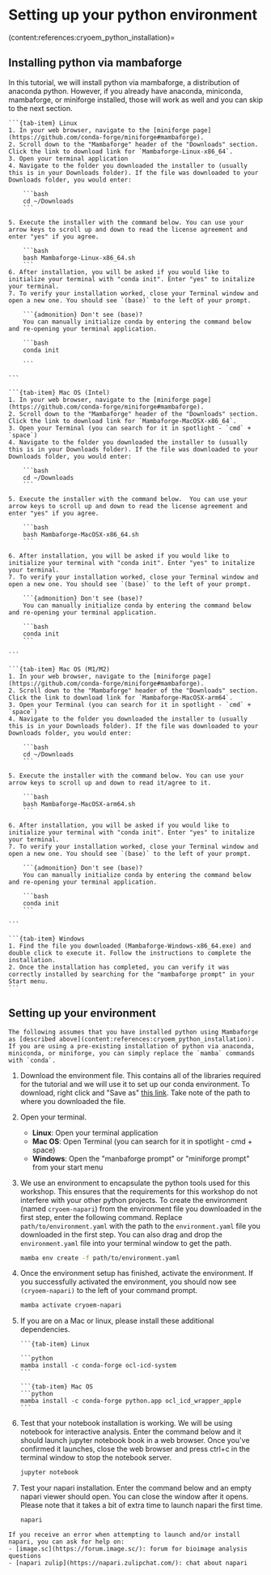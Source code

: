 # Setting up your python environment

(content:references:cryoem_python_installation)=
## Installing python via mambaforge

In this tutorial, we will install python via mambaforge, a distribution of anaconda python. However, if you already have anaconda, miniconda, mambaforge, or miniforge installed, those will work as well and you can skip to the next section.

````{tab-set}
```{tab-item} Linux
1. In your web browser, navigate to the [miniforge page](https://github.com/conda-forge/miniforge#mambaforge).
2. Scroll down to the "Mambaforge" header of the "Downloads" section. Click the link to download link for `Mambaforge-Linux-x86_64`.
3. Open your terminal application
4. Navigate to the folder you downloaded the installer to (usually this is in your Downloads folder). If the file was downloaded to your Downloads folder, you would enter:

    ```bash
    cd ~/Downloads
    ```   

5. Execute the installer with the command below. You can use your arrow keys to scroll up and down to read the license agreement and enter "yes" if you agree.

    ```bash
    bash Mambaforge-Linux-x86_64.sh
    ```
6. After installation, you will be asked if you would like to initialize your terminal with "conda init". Enter "yes" to initalize your terminal.
7. To verify your installation worked, close your Terminal window and open a new one. You should see `(base)` to the left of your prompt.

    ```{admonition} Don't see (base)?
    You can manually initialize conda by entering the command below and re-opening your terminal application.

    ```bash
    conda init
    
    ```

```

```{tab-item} Mac OS (Intel)
1. In your web browser, navigate to the [miniforge page](https://github.com/conda-forge/miniforge#mambaforge).
2. Scroll down to the "Mambaforge" header of the "Downloads" section. Click the link to download link for `Mambaforge-MacOSX-x86_64`.
3. Open your Terminal (you can search for it in spotlight - `cmd` + `space`)
4. Navigate to the folder you downloaded the installer to (usually this is in your Downloads folder). If the file was downloaded to your Downloads folder, you would enter:

    ```bash
    cd ~/Downloads
    ```
    
5. Execute the installer with the command below.  You can use your arrow keys to scroll up and down to read the license agreement and enter "yes" if you agree.

    ```bash
    bash Mambaforge-MacOSX-x86_64.sh
    ```

6. After installation, you will be asked if you would like to initialize your terminal with "conda init". Enter "yes" to initalize your terminal.   
7. To verify your installation worked, close your Terminal window and open a new one. You should see `(base)` to the left of your prompt.
    
    ```{admonition} Don't see (base)?
    You can manually initialize conda by entering the command below and re-opening your terminal application.

    ```bash
    conda init
    ```

```

```{tab-item} Mac OS (M1/M2)
1. In your web browser, navigate to the [miniforge page](https://github.com/conda-forge/miniforge#mambaforge).
2. Scroll down to the "Mambaforge" header of the "Downloads" section. Click the link to download link for `Mambaforge-MacOSX-arm64`.
3. Open your Terminal (you can search for it in spotlight - `cmd` + `space`)
4. Navigate to the folder you downloaded the installer to (usually this is in your Downloads folder). If the file was downloaded to your Downloads folder, you would enter:

    ```bash
    cd ~/Downloads
    ```
    
5. Execute the installer with the command below. You can use your arrow keys to scroll up and down to read it/agree to it.

    ```bash
    bash Mambaforge-MacOSX-arm64.sh
    ```
    
6. After installation, you will be asked if you would like to initialize your terminal with "conda init". Enter "yes" to initalize your terminal. 
7. To verify your installation worked, close your Terminal window and open a new one. You should see `(base)` to the left of your prompt.

    ```{admonition} Don't see (base)?
    You can manually initialize conda by entering the command below and re-opening your terminal application.

    ```bash
    conda init
    ```

```

```{tab-item} Windows
1. Find the file you downloaded (Mambaforge-Windows-x86_64.exe) and double click to execute it. Follow the instructions to complete the installation.
2. Once the installation has completed, you can verify it was correctly installed by searching for the "mambaforge prompt" in your Start menu.
```
````

## Setting up your environment

```{admonition} Using conda instead of mamba?
The following assumes that you have installed python using Mambaforge as [described above](content:references:cryoem_python_installation). If you are using a pre-existing installation of python via anaconda, miniconda, or miniforge, you can simply replace the `mamba` commands with `conda`.

```

1. Download the environment file. This contains all of the libraries required for the tutorial and we will use it to set up our conda environment. To download, right click and "Save as" [this link](https://github.com/kevinyamauchi/cryoem-napari-tutorial/raw/main/environment.yaml). Take note of the path to where you downloaded the file.
1. Open your terminal.
    - **Linux**: Open your terminal application
    - **Mac OS**: Open Terminal (you can search for it in spotlight - cmd + space)
    - **Windows**: Open the "manbaforge prompt" or "miniforge prompt" from your start menu

2. We use an environment to encapsulate the python tools used for this workshop. This ensures that the requirements for this workshop do not interfere with your other python projects. To create the environment (named `cryoem-napari`) from the environment file you downloaded in the first step, enter the following command. Replace `path/to/environment.yaml` with the path to the `environment.yaml` file you downloaded in the first step. You can also drag and drop the `environment.yaml` file into your terminal window to get the path.

	```bash
	mamba env create -f path/to/environment.yaml
	```

3. Once the environment setup has finished, activate the environment. If you successfully activated the environment, you should now see `(cryoem-napari)` to the left of your command prompt.

	```bash
	mamba activate cryoem-napari
	```

5. If you are on a Mac or linux, please install these additional dependencies.
    ````{tab-set}
    ```{tab-item} Linux

	```python
	mamba install -c conda-forge ocl-icd-system
	```

    ```{tab-item} Mac OS
	```python
	mamba install -c conda-forge python.app ocl_icd_wrapper_apple
	```

    ````

6. Test that your notebook installation is working. We will be using notebook for interactive analysis. Enter the command below and it should launch jupyter notebook book in a web browser. Once you've confirmed it launches, close the web browser and press ctrl+c in the terminal window to stop the notebook server.

	```bash
	jupyter notebook
	```

7. Test your napari installation. Enter the command below and an empty napari viewer should open. You can close the window after it opens. Please note that it takes a bit of extra time to launch napari the first time.
	
	```bash
	napari
	```

````{admonition} Errors launching?
If you receive an error when attempting to launch and/or install napari, you can ask for help on:
- [image.sc](https://forum.image.sc/): forum for bioimage analysis questions
- [napari zulip](https://napari.zulipchat.com/): chat about napari

````
